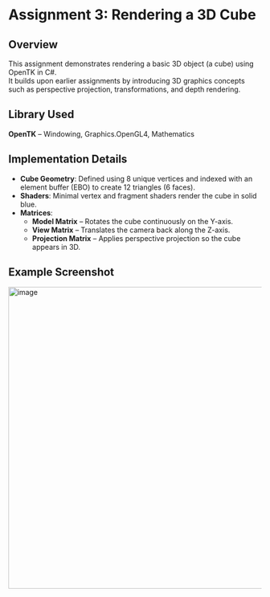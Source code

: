 # Assignment 3: Rendering a 3D Cube

## Overview
This assignment demonstrates rendering a basic 3D object (a cube) using OpenTK in C#.  
It builds upon earlier assignments by introducing 3D graphics concepts such as perspective projection, transformations, and depth rendering.

## Library Used
**OpenTK** – Windowing, Graphics.OpenGL4, Mathematics

## Implementation Details
- **Cube Geometry**: Defined using 8 unique vertices and indexed with an element buffer (EBO) to create 12 triangles (6 faces).  
- **Shaders**: Minimal vertex and fragment shaders render the cube in solid blue.  
- **Matrices**:  
  - **Model Matrix** – Rotates the cube continuously on the Y-axis.  
  - **View Matrix** – Translates the camera back along the Z-axis.  
  - **Projection Matrix** – Applies perspective projection so the cube appears in 3D.  

## Example Screenshot
<img width="798" height="601" alt="image" src="https://github.com/user-attachments/assets/e7954ad7-64d6-4818-a8be-a19caa595294" />


